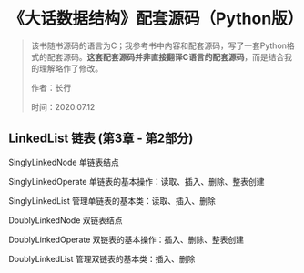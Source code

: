 # 《大话数据结构》配套源码（Python版）

> 该书随书源码的语言为C；我参考书中内容和配套源码，写了一套Python格式的配套源码。**这套配套源码并非直接翻译C语言的配套源码**，而是结合我的理解略作了修改。
>
> 作者：长行
>
> 时间：2020.07.12

## LinkedList 链表 (第3章 - 第2部分)

SinglyLinkedNode 单链表结点

SinglyLinkedOperate 单链表的基本操作：读取、插入、删除、整表创建

SinglyLinkedList 管理单链表的基本类：读取、插入、删除

DoublyLinkedNode 双链表结点

DoublyLinkedOperate 双链表的基本操作：插入、删除、整表创建

DoublyLinkedList 管理双链表的基本类：插入、删除

